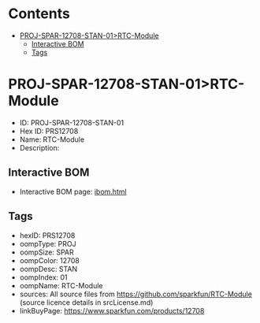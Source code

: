 



Contents
========

* [PROJ-SPAR-12708-STAN-01>RTC-Module](#proj-spar-12708-stan-01rtc-module)
	* [Interactive BOM](#interactive-bom)
	* [Tags](#tags)

# PROJ-SPAR-12708-STAN-01>RTC-Module

- ID: PROJ-SPAR-12708-STAN-01
- Hex ID: PRS12708
- Name: RTC-Module
- Description: 

## Interactive BOM

- Interactive BOM page: [ibom.html](kicad/bom/ibom.html)

## Tags

- hexID: PRS12708
- oompType: PROJ
- oompSize: SPAR
- oompColor: 12708
- oompDesc: STAN
- oompIndex: 01
- oompName: RTC-Module
- sources: All source files from https://github.com/sparkfun/RTC-Module (source licence details in srcLicense.md)
- linkBuyPage: https://www.sparkfun.com/products/12708
